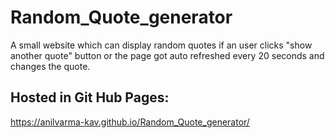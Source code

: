 # Random_Quote_generator
 A small website which can display random quotes if an user clicks "show another quote" button or the page got auto refreshed every 20 seconds and changes the quote.

## Hosted in Git Hub Pages:
https://anilvarma-kav.github.io/Random_Quote_generator/
